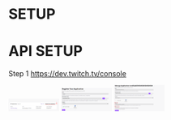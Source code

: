 # SETUP


# API SETUP

Step 1  https://dev.twitch.tv/console

<p float="down">
    <img src="imgs/api1.PNG" width="100" />
    <img src="imgs/api2.PNG" width="100" /> 
    <img src="imgs/api3.PNG" width="100" />
</p>
